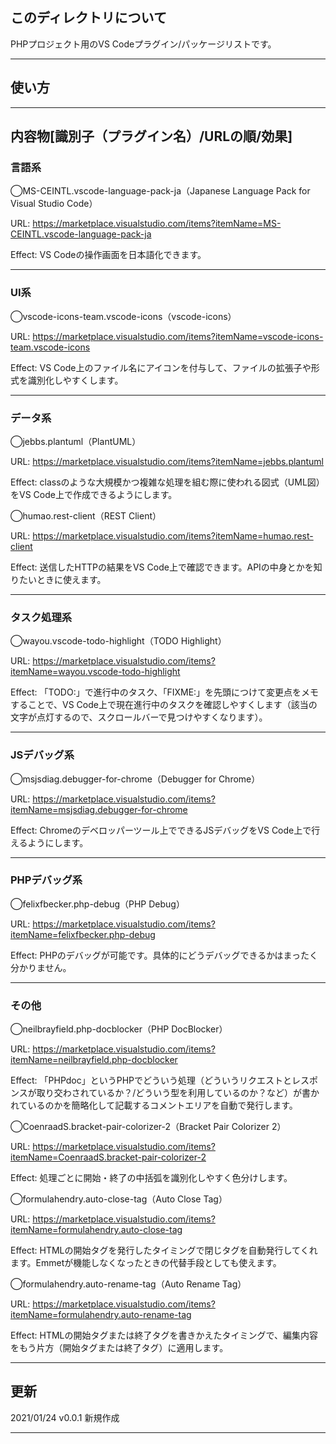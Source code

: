 ## このディレクトリについて
PHPプロジェクト用のVS Codeプラグイン/パッケージリストです。

---

## 使い方

---

## 内容物[識別子（プラグイン名）/URLの順/効果]

### 言語系
◯MS-CEINTL.vscode-language-pack-ja（Japanese Language Pack for Visual Studio Code）

URL: https://marketplace.visualstudio.com/items?itemName=MS-CEINTL.vscode-language-pack-ja

Effect: VS Codeの操作画面を日本語化できます。

---

### UI系
◯vscode-icons-team.vscode-icons（vscode-icons）

URL: https://marketplace.visualstudio.com/items?itemName=vscode-icons-team.vscode-icons

Effect: VS Code上のファイル名にアイコンを付与して、ファイルの拡張子や形式を識別化しやすくします。

---

### データ系
◯jebbs.plantuml（PlantUML）

URL: https://marketplace.visualstudio.com/items?itemName=jebbs.plantuml

Effect: classのような大規模かつ複雑な処理を組む際に使われる図式（UML図）をVS Code上で作成できるようにします。

◯humao.rest-client（REST Client）

URL: https://marketplace.visualstudio.com/items?itemName=humao.rest-client

Effect: 送信したHTTPの結果をVS Code上で確認できます。APIの中身とかを知りたいときに使えます。

---

### タスク処理系
◯wayou.vscode-todo-highlight（TODO Highlight）

URL: https://marketplace.visualstudio.com/items?itemName=wayou.vscode-todo-highlight

Effect: 「TODO:」で進行中のタスク、「FIXME:」を先頭につけて変更点をメモすることで、VS Code上で現在進行中のタスクを確認しやすくします（該当の文字が点灯するので、スクロールバーで見つけやすくなります）。

---

### JSデバッグ系
◯msjsdiag.debugger-for-chrome（Debugger for Chrome）

URL: https://marketplace.visualstudio.com/items?itemName=msjsdiag.debugger-for-chrome

Effect: Chromeのデベロッパーツール上でできるJSデバッグをVS Code上で行えるようにします。

---

### PHPデバッグ系
◯felixfbecker.php-debug（PHP Debug）

URL: https://marketplace.visualstudio.com/items?itemName=felixfbecker.php-debug

Effect: PHPのデバッグが可能です。具体的にどうデバッグできるかはまったく分かりません。

---

### その他
◯neilbrayfield.php-docblocker（PHP DocBlocker）

URL: https://marketplace.visualstudio.com/items?itemName=neilbrayfield.php-docblocker

Effect: 「PHPdoc」というPHPでどういう処理（どういうリクエストとレスポンスが取り交わされているか？/どういう型を利用しているのか？など）が書かれているのかを簡略化して記載するコメントエリアを自動で発行します。

◯CoenraadS.bracket-pair-colorizer-2（Bracket Pair Colorizer 2）

URL: https://marketplace.visualstudio.com/items?itemName=CoenraadS.bracket-pair-colorizer-2

Effect: 処理ごとに開始・終了の中括弧を識別化しやすく色分けします。

◯formulahendry.auto-close-tag（Auto Close Tag）

URL: https://marketplace.visualstudio.com/items?itemName=formulahendry.auto-close-tag

Effect: HTMLの開始タグを発行したタイミングで閉じタグを自動発行してくれます。Emmetが機能しなくなったときの代替手段としても使えます。

◯formulahendry.auto-rename-tag（Auto Rename Tag）

URL: https://marketplace.visualstudio.com/items?itemName=formulahendry.auto-rename-tag

Effect: HTMLの開始タグまたは終了タグを書きかえたタイミングで、編集内容をもう片方（開始タグまたは終了タグ）に適用します。

---

## 更新
2021/01/24 v0.0.1 新規作成

---